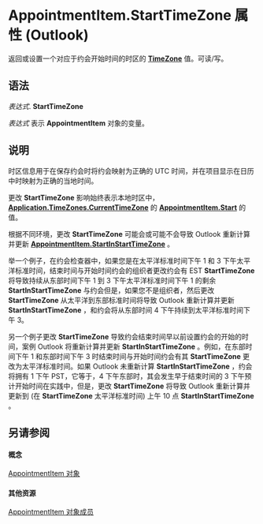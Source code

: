
# AppointmentItem.StartTimeZone 属性 (Outlook)

返回或设置一个对应于约会开始时间的时区的  **[TimeZone](b27da70d-e545-cc13-9529-cfd327ab7a7c.md)** 值。可读/写。


## 语法

 _表达式_. **StartTimeZone**

 _表达式_ 表示 **AppointmentItem** 对象的变量。


## 说明

时区信息用于在保存约会时将约会映射为正确的 UTC 时间，并在项目显示在日历中时映射为正确的当地时间。

更改 **StartTimeZone** 影响始终表示本地时区中， **[Application.TimeZones.CurrentTimeZone](edd88919-3afb-1896-ffcc-f0de21035a5f.md)** 的 **[AppointmentItem.Start](1b869a9d-fe08-6efb-48b1-f33cf9ea0024.md)** 的值。

根据不同环境，更改 **StartTimeZone** 可能会或可能不会导致 Outlook 重新计算并更新 **[AppointmentItem.StartInStartTimeZone](4735816e-2c3b-816c-434d-8d7ea42fec81.md)** 。

举一个例子，在约会检查器中，如果您是在太平洋标准时间下午 1 和 3 下午太平洋标准时间，结束时间与开始时间约会的组织者更改约会有 EST  **StartTimeZone** 将导致持续从东部时间下午 1 到 3 下午太平洋标准时间下午 1 的剩余 **StartInStartTimeZone** 与约会但是，如果您不是组织者，然后更改 **StartTimeZone** 从太平洋到东部标准时间将导致 Outlook 重新计算并更新 **StartInStartTimeZone** ，和约会将从东部时间 4 下午持续到太平洋标准时间下午 3。

另一个例子更改 **StartTimeZone** 导致约会结束时间早以前设置约会的开始的时间，案例 Outlook 将重新计算并更新 **StartInStartTimeZone** 。例如，在东部时间下午 1 和东部时间下午 3 时结束时间与开始时间约会有其 **StartTimeZone** 更改为太平洋标准时间。如果 Outlook 未重新计算 **StartInStartTimeZone** ，约会将拥有 1 下午 PST，它等于，4 下午东部时，其会发生早于结束时间的 3 下午预计开始时间在实践中，但是，更改 **StartTimeZone** 将导致 Outlook 重新计算并更新到 (在 **StartTimeZone** 太平洋标准时间) 上午 10 点 **StartInStartTimeZone** 。


## 另请参阅


#### 概念


[AppointmentItem 对象](204a409d-654e-27aa-643a-8344c631b82d.md)
#### 其他资源


[AppointmentItem 对象成员](c72c459d-6d3c-7a05-aa4a-b1b767ddc0b2.md)